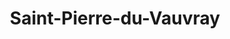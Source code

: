 ---
title: Saint-Pierre-du-Vauvray
url: /saint-pierre-du-vauvray/
latitude: 49.233
longitude: 1.222
---